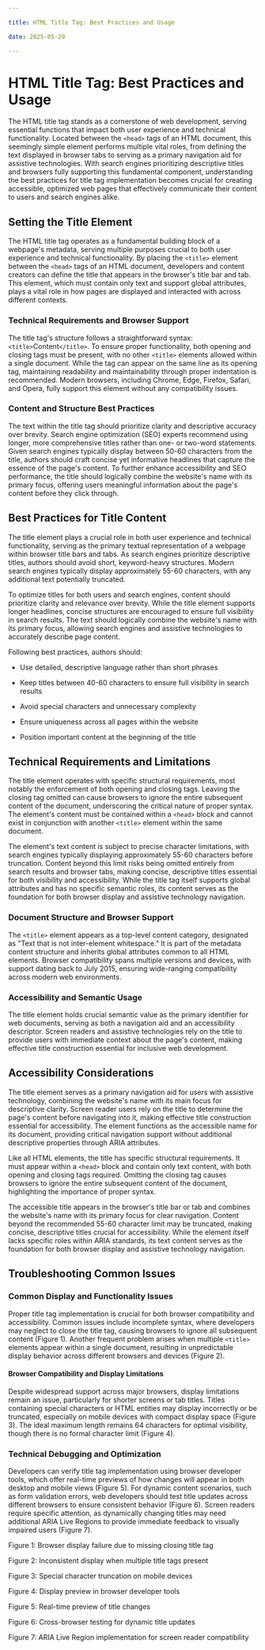 ```yaml
---

title: HTML Title Tag: Best Practices and Usage

date: 2025-05-29

---
```



# HTML Title Tag: Best Practices and Usage

The HTML title tag stands as a cornerstone of web development, serving essential functions that impact both user experience and technical functionality. Located between the `<head>` tags of an HTML document, this seemingly simple element performs multiple vital roles, from defining the text displayed in browser tabs to serving as a primary navigation aid for assistive technologies. With search engines prioritizing descriptive titles and browsers fully supporting this fundamental component, understanding the best practices for title tag implementation becomes crucial for creating accessible, optimized web pages that effectively communicate their content to users and search engines alike.


## Setting the Title Element

The HTML title tag operates as a fundamental building block of a webpage's metadata, serving multiple purposes crucial to both user experience and technical functionality. By placing the `<title>` element between the `<head>` tags of an HTML document, developers and content creators can define the title that appears in the browser's title bar and tab. This element, which must contain only text and support global attributes, plays a vital role in how pages are displayed and interacted with across different contexts.


### Technical Requirements and Browser Support

The title tag's structure follows a straightforward syntax: `<title>`Content`</title>`. To ensure proper functionality, both opening and closing tags must be present, with no other `<title>` elements allowed within a single document. While the tag can appear on the same line as its opening tag, maintaining readability and maintainability through proper indentation is recommended. Modern browsers, including Chrome, Edge, Firefox, Safari, and Opera, fully support this element without any compatibility issues.


### Content and Structure Best Practices

The text within the title tag should prioritize clarity and descriptive accuracy over brevity. Search engine optimization (SEO) experts recommend using longer, more comprehensive titles rather than one- or two-word statements. Given search engines typically display between 50-60 characters from the title, authors should craft concise yet informative headlines that capture the essence of the page's content. To further enhance accessibility and SEO performance, the title should logically combine the website's name with its primary focus, offering users meaningful information about the page's content before they click through.


## Best Practices for Title Content

The title element plays a crucial role in both user experience and technical functionality, serving as the primary textual representation of a webpage within browser title bars and tabs. As search engines prioritize descriptive titles, authors should avoid short, keyword-heavy structures. Modern search engines typically display approximately 55-60 characters, with any additional text potentially truncated.

To optimize titles for both users and search engines, content should prioritize clarity and relevance over brevity. While the title element supports longer headlines, concise structures are encouraged to ensure full visibility in search results. The text should logically combine the website's name with its primary focus, allowing search engines and assistive technologies to accurately describe page content.

Following best practices, authors should:

- Use detailed, descriptive language rather than short phrases

- Keep titles between 40-60 characters to ensure full visibility in search results

- Avoid special characters and unnecessary complexity

- Ensure uniqueness across all pages within the website

- Position important content at the beginning of the title


## Technical Requirements and Limitations

The title element operates with specific structural requirements, most notably the enforcement of both opening and closing tags. Leaving the closing tag omitted can cause browsers to ignore the entire subsequent content of the document, underscoring the critical nature of proper syntax. The element's content must be contained within a `<head>` block and cannot exist in conjunction with another `<title>` element within the same document.

The element's text content is subject to precise character limitations, with search engines typically displaying approximately 55-60 characters before truncation. Content beyond this limit risks being omitted entirely from search results and browser tabs, making concise, descriptive titles essential for both visibility and accessibility. While the title tag itself supports global attributes and has no specific semantic roles, its content serves as the foundation for both browser display and assistive technology navigation.


### Document Structure and Browser Support

The `<title>` element appears as a top-level content category, designated as "Text that is not inter-element whitespace." It is part of the metadata content structure and inherits global attributes common to all HTML elements. Browser compatibility spans multiple versions and devices, with support dating back to July 2015, ensuring wide-ranging compatibility across modern web environments.


### Accessibility and Semantic Usage

The title element holds crucial semantic value as the primary identifier for web documents, serving as both a navigation aid and an accessibility descriptor. Screen readers and assistive technologies rely on the title to provide users with immediate context about the page's content, making effective title construction essential for inclusive web development.


## Accessibility Considerations

The title element serves as a primary navigation aid for users with assistive technology, combining the website's name with its main focus for descriptive clarity. Screen reader users rely on the title to determine the page's content before navigating into it, making effective title construction essential for accessibility. The element functions as the accessible name for its document, providing critical navigation support without additional descriptive properties through ARIA attributes.

Like all HTML elements, the title has specific structural requirements. It must appear within a `<head>` block and contain only text content, with both opening and closing tags required. Omitting the closing tag causes browsers to ignore the entire subsequent content of the document, highlighting the importance of proper syntax.

The accessible title appears in the browser's title bar or tab and combines the website's name with its primary focus for clear navigation. Content beyond the recommended 55-60 character limit may be truncated, making concise, descriptive titles crucial for accessibility. While the element itself lacks specific roles within ARIA standards, its text content serves as the foundation for both browser display and assistive technology navigation.


## Troubleshooting Common Issues


### Common Display and Functionality Issues

Proper title tag implementation is crucial for both browser compatibility and accessibility. Common issues include incomplete syntax, where developers may neglect to close the title tag, causing browsers to ignore all subsequent content (Figure 1). Another frequent problem arises when multiple `<title>` elements appear within a single document, resulting in unpredictable display behavior across different browsers and devices (Figure 2).


#### Browser Compatibility and Display Limitations

Despite widespread support across major browsers, display limitations remain an issue, particularly for shorter screens or tab titles. Titles containing special characters or HTML entities may display incorrectly or be truncated, especially on mobile devices with compact display space (Figure 3). The ideal maximum length remains 64 characters for optimal visibility, though there is no formal character limit (Figure 4).


### Technical Debugging and Optimization

Developers can verify title tag implementation using browser developer tools, which offer real-time previews of how changes will appear in both desktop and mobile views (Figure 5). For dynamic content scenarios, such as form validation errors, web developers should test title updates across different browsers to ensure consistent behavior (Figure 6). Screen readers require specific attention, as dynamically changing titles may need additional ARIA Live Regions to provide immediate feedback to visually impaired users (Figure 7).

Figure 1: Browser display failure due to missing closing title tag

Figure 2: Inconsistent display when multiple title tags present

Figure 3: Special character truncation on mobile devices

Figure 4: Display preview in browser developer tools

Figure 5: Real-time preview of title changes

Figure 6: Cross-browser testing for dynamic title updates

Figure 7: ARIA Live Region implementation for screen reader compatibility

